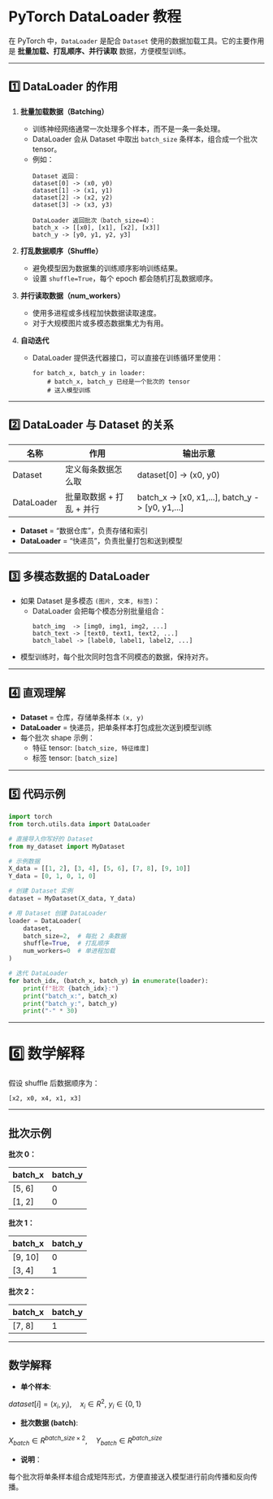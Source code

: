 # PyTorch DataLoader 教程

在 PyTorch 中，`DataLoader` 是配合 `Dataset` 使用的数据加载工具。它的主要作用是 **批量加载、打乱顺序、并行读取** 数据，方便模型训练。

---

## 1️⃣ DataLoader 的作用

1. **批量加载数据（Batching）**  
   - 训练神经网络通常一次处理多个样本，而不是一条一条处理。  
   - DataLoader 会从 Dataset 中取出 `batch_size` 条样本，组合成一个批次 tensor。  
   - 例如：
     ```
     Dataset 返回：
     dataset[0] -> (x0, y0)
     dataset[1] -> (x1, y1)
     dataset[2] -> (x2, y2)
     dataset[3] -> (x3, y3)

     DataLoader 返回批次（batch_size=4）：
     batch_x -> [[x0], [x1], [x2], [x3]]
     batch_y -> [y0, y1, y2, y3]
     ```

2. **打乱数据顺序（Shuffle）**  
   - 避免模型因为数据集的训练顺序影响训练结果。  
   - 设置 `shuffle=True`，每个 epoch 都会随机打乱数据顺序。

3. **并行读取数据（num_workers）**  
   - 使用多进程或多线程加快数据读取速度。  
   - 对于大规模图片或多模态数据集尤为有用。

4. **自动迭代**  
   - DataLoader 提供迭代器接口，可以直接在训练循环里使用：
     ```text
     for batch_x, batch_y in loader:
         # batch_x, batch_y 已经是一个批次的 tensor
         # 送入模型训练
     ```

---

## 2️⃣ DataLoader 与 Dataset 的关系

| 名称       | 作用                                   | 输出示意 |
|------------|--------------------------------------|-----------|
| Dataset    | 定义每条数据怎么取                      | dataset[0] -> (x0, y0) |
| DataLoader | 批量取数据 + 打乱 + 并行                | batch_x -> [x0, x1,...], batch_y -> [y0, y1,...] |

- **Dataset** = “数据仓库”，负责存储和索引  
- **DataLoader** = “快递员”，负责批量打包和送到模型  

---

## 3️⃣ 多模态数据的 DataLoader

- 如果 Dataset 是多模态 `(图片, 文本, 标签)`：  
  - DataLoader 会把每个模态分别批量组合：
    ```
    batch_img  -> [img0, img1, img2, ...]
    batch_text -> [text0, text1, text2, ...]
    batch_label -> [label0, label1, label2, ...]
    ```
- 模型训练时，每个批次同时包含不同模态的数据，保持对齐。

---

## 4️⃣ 直观理解

- **Dataset** = 仓库，存储单条样本 `(x, y)`  
- **DataLoader** = 快递员，把单条样本打包成批次送到模型训练  
- 每个批次 shape 示例：
  - 特征 tensor: `[batch_size, 特征维度]`
  - 标签 tensor: `[batch_size]`  

---

## 5️⃣ 代码示例

```python
import torch
from torch.utils.data import DataLoader

# 直接导入你写好的 Dataset
from my_dataset import MyDataset

# 示例数据
X_data = [[1, 2], [3, 4], [5, 6], [7, 8], [9, 10]]
Y_data = [0, 1, 0, 1, 0]

# 创建 Dataset 实例
dataset = MyDataset(X_data, Y_data)

# 用 Dataset 创建 DataLoader
loader = DataLoader(
    dataset,
    batch_size=2,  # 每批 2 条数据
    shuffle=True,  # 打乱顺序
    num_workers=0  # 单进程加载
)

# 迭代 DataLoader
for batch_idx, (batch_x, batch_y) in enumerate(loader):
    print(f"批次 {batch_idx}:")
    print("batch_x:", batch_x)
    print("batch_y:", batch_y)
    print("-" * 30)
 ```
---

# 6️⃣ 数学解释


假设 shuffle 后数据顺序为：

`[x2, x0, x4, x1, x3]`

---

## 批次示例

**批次 0：**

| batch_x | batch_y |
|---------|---------|
| [5, 6]  | 0       |
| [1, 2]  | 0       |

**批次 1：**

| batch_x  | batch_y |
|----------|---------|
| [9, 10]  | 0       |
| [3, 4]   | 1       |

**批次 2：**

| batch_x | batch_y |
|---------|---------|
| [7, 8]  | 1       |

---

## 数学解释

- **单个样本**:  

 

$dataset[i] = (x_i, y_i), \quad x_i \in R^2, \ y_i \in \{0,1\}$

- **批次数据 (batch)**:

$X_{batch} \in R^{batch\_size \times 2}, \quad Y_{batch} \in R^{batch\_size}$



- **说明**：

每个批次将单条样本组合成矩阵形式，方便直接送入模型进行前向传播和反向传播。



